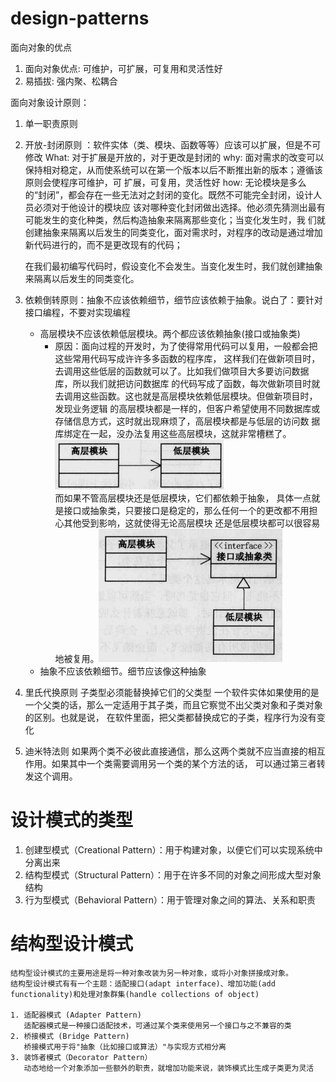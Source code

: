 # design-patterns

面向对象的优点
1. 面向对象优点: 可维护，可扩展，可复用和灵活性好
2. 易插拔: 强内聚、松耦合


面向对象设计原则：
1. 单一职责原则
2. 开放-封闭原则 ：软件实体（类、模块、函数等等）应该可以扩展，但是不可修改
   What: 对于扩展是开放的，对于更改是封闭的
   why: 面对需求的改变可以保持相对稳定，从而使系统可以在第一个版本以后不断推出新的版本；遵循该原则会使程序可维护，可
   扩展，可复用，灵活性好
   how: 无论模块是多么的“封闭”，都会存在一些无法对之封闭的变化。既然不可能完全封闭，设计人员必须对于他设计的模块应
   该对哪种变化封闭做出选择。他必须先猜测出最有可能发生的变化种类，然后构造抽象来隔离那些变化；当变化发生时，我
   们就创建抽象来隔离以后发生的同类变化，面对需求时，对程序的改动是通过增加新代码进行的，而不是更改现有的代码；
   
   在我们最初编写代码时，假设变化不会发生。当变化发生时，我们就创建抽象来隔离以后发生的同类变化。
3. 依赖倒转原则：抽象不应该依赖细节，细节应该依赖于抽象。说白了：要针对接口编程，不要对实现编程
    - 高层模块不应该依赖低层模块。两个都应该依赖抽象(接口或抽象类)
      - 原因：面向过程的开发时，为了使得常用代码可以复用，一般都会把这些常用代码写成许许多多函数的程序库，
       这样我们在做新项目时，去调用这些低层的函数就可以了。比如我们做项目大多要访问数据库，所以我们就把访问数据库
      的代码写成了函数，每次做新项目时就去调用这些函数。这也就是高层模块依赖低层模块。但做新项目时，发现业务逻辑
      的高层模块都是一样的，但客户希望使用不同数据库或存储信息方式，这时就出现麻烦了，高层模块都是与低层的访问数
      据库绑定在一起，没办法复用这些高层模块，这就非常槽糕了。<br>
      ![avatar](./pictures/2.png)<br>
      而如果不管高层模块还是低层模块，它们都依赖于抽象，
      具体一点就是接口或抽象类，只要接口是稳定的，那么任何一个的更改都不用担心其他受到影响，这就使得无论高层模块
      还是低层模块都可以很容易地被复用。![avatar](./pictures/1.png)
    - 抽象不应该依赖细节。细节应该像这种抽象
4. 里氏代换原则
    子类型必须能替换掉它们的父类型
    一个软件实体如果使用的是一个父类的话，那么一定适用于其子类，而且它察觉不出父类对象和子类对象的区别。也就是说，
    在软件里面，把父类都替换成它的子类，程序行为没有变化
5. 迪米特法则
    如果两个类不必彼此直接通信，那么这两个类就不应当直接的相互作用。如果其中一个类需要调用另一个类的某个方法的话，
    可以通过第三者转发这个调用。


# 设计模式的类型
1. 创建型模式（Creational Pattern）：用于构建对象，以便它们可以实现系统中分离出来
2. 结构型模式（Structural Pattern）：用于在许多不同的对象之间形成大型对象结构
3. 行为型模式（Behavioral Pattern）：用于管理对象之间的算法、关系和职责


# 结构型设计模式
    结构型设计模式的主要用途是将一种对象改装为另一种对象，或将小对象拼接成对象。
    结构型设计模式有有一个主题：适配接口(adapt interface)、增加功能(add functionality)和处理对象群集(handle collections of object)
    
    1. 适配器模式 (Adapter Pattern)
       适配器模式是一种接口适配技术，可通过某个类来使用另一个接口与之不兼容的类
    2. 桥接模式 (Bridge Pattern)
       桥接模式用于将"抽象（比如接口或算法）"与实现方式相分离  
    3. 装饰者模式（Decorator Pattern）
       动态地给一个对象添加一些额外的职责，就增加功能来说，装饰模式比生成子类更为灵活
          

